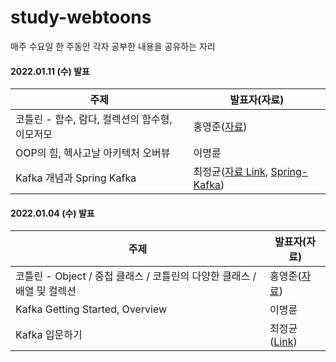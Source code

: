 # study-webtoons

매주 수요일 한 주동안 각자 공부한 내용을 공유하는 자리

#### 2022.01.11 (수) 발표
주제|발표자(자료)
---|---
코틀린 - 함수, 람다, 컬렉션의 함수형, 이모저모|홍영준([자료](https://github.com/study-playground/study-webtoons/issues/3))
OOP의 힘, 헥사고날 아키텍처 오버뷰|이명륜
Kafka 개념과 Spring Kafka |최정균([자료 Link](https://github.com/wjdrbs96/Today-I-Learn/blob/master/Kafka/Kafka%20%EC%B2%98%EC%9D%8C%20%EA%B3%B5%EB%B6%80%ED%95%A0%20%EB%95%8C%20%EC%95%8C%EB%A9%B4%20%EC%A2%8B%EC%9D%80%20%EA%B2%83%EB%93%A4.md), [Spring-Kafka](https://github.com/wjdrbs96/spring-kafka))

#### 2022.01.04 (수) 발표
주제|발표자(자료)
---|---
코틀린 - Object / 중첩 클래스 / 코틀린의 다양한 클래스 / 배열 및 컬렉션| 홍영준([자료](https://github.com/study-playground/study-webtoons/issues/1#issuecomment-1369334997))
Kafka Getting Started, Overview |이명륜
Kafka 입문하기 |최정균 ([Link](https://github.com/wjdrbs96/Today-I-Learn/tree/master/Kafka))
